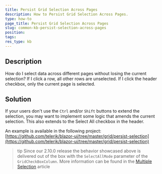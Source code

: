 ```yaml
---
title: Persist Grid Selection Across Pages
description: How to Persist Grid Selection Across Pages.
type: how-to
page_title: Persist Grid Selection Across Pages
slug: common-kb-persist-selection-across-pages
position:
tags:
res_type: kb
---
```



## Description

How do I select data across different pages without losing the current selection? If I click a row, all other rows are unselected. If I click the header checkbox, only the current page is selected.


## Solution

If your users don't use the `Ctrl` and/or `Shift` buttons to extend the selection, you may want to implement some logic that amends the current selection. This also extends to the Select All checkbox in the header.

An example is available in the following project: [https://github.com/telerik/blazor-ui/tree/master/grid/persist-selection](https://github.com/telerik/blazor-ui/tree/master/grid/persist-selection)

>tip Since our 2.10.0 release the behavior showcased above is delivered out of the box with the `SelectAllMode` parameter of the `GridCheckBoxColumn`.
More information can be found in the [Multiple Selection](/blazor-ui/components/grid/selection/multiple) article
